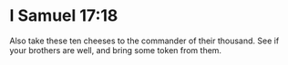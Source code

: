 # I Samuel 17:18

Also take these ten cheeses to the commander of their thousand. See if your brothers are well, and bring some token from them.
